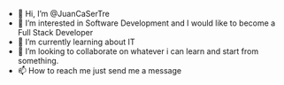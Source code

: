- 👋 Hi, I’m @JuanCaSerTre
- 👀 I’m interested in Software Development and I would like to become a Full Stack Developer  
- 🌱 I’m currently learning about IT 
- 💞️ I’m looking to collaborate on whatever i can learn and start from something.
- 📫 How to reach me just send me a message

<!---
JuanCaSerTre/JuanCaSerTre is a ✨ special ✨ repository because its `README.md` (this file) appears on your GitHub profile.
You can click the Preview link to take a look at your changes.
--->
